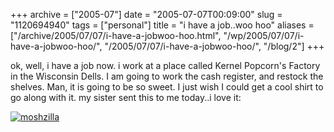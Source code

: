 +++
archive = ["2005-07"]
date = "2005-07-07T00:09:00"
slug = "1120694940"
tags = ["personal"]
title = "i have a job..woo hoo"
aliases = ["/archive/2005/07/07/i-have-a-jobwoo-hoo.html", "/wp/2005/07/07/i-have-a-jobwoo-hoo/", "/2005/07/07/i-have-a-jobwoo-hoo/", "/blog/2"]
+++

ok, well, i have a job now. i work at a place called Kernel Popcorn's Factory
in the Wisconsin Dells. I am going to work the cash register, and restock
the shelves. Man, it is going to be so sweet. I just wish I could get
a cool shirt to go along with it. my sister sent this to me today..i love
it:

[![moshzilla][1]][2]

[1]: http://farm3.static.flickr.com/2573/4082386694_e45cca6a37.jpg
[2]: http://www.flickr.com/photos/rjbismark90/4082386694/ (moshzilla by ryanallanjohnson, on Flickr)

